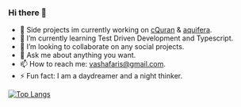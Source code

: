 ### Hi there 👋

- 🙌 Side projects im currently working on [cQuran](https://play.google.com/store/apps/details?id=com.cquran&hl=en) & [aquifera](https://www.youtube.com/watch?v=5ZCEyFlP7QQ).
- 🌱 I’m currently learning Test Driven Development and Typescript.
- 👯 I’m looking to collaborate on any social projects.
- 💬 Ask me about anything you want.
- 📫 How to reach me: vashafaris@gmail.com.
- ⚡ Fun fact: I am a daydreamer and a night thinker.

[![Top Langs](https://github-readme-stats.vercel.app/api/top-langs/?username=vashafaris&layout=compact)](https://github.com/vashafaris/github-readme-stats)
